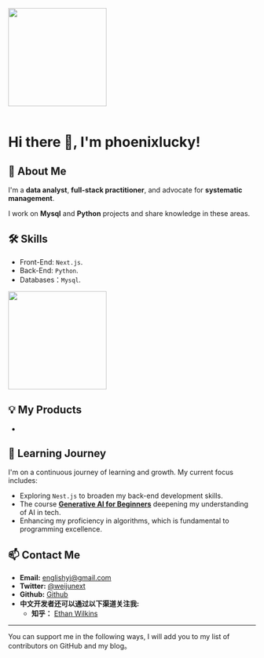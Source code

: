 <div style="overflow:hidden" class="weijunext">

<a href="https://github.com/phoenixlucky/phoenixlucky" style="max-width:50%;" >
  <img height="200" align="center" src="https://github-readme-stats.vercel.app/api?username=phoenixlucky&count_private=true&theme=radical" />
</a>


</div>

<br/>

# Hi there 👋, I'm phoenixlucky!

## 🚀 About Me
I'm a **data analyst**, **full-stack practitioner**, and advocate for **systematic management**.

I work on **Mysql** and **Python** projects and share knowledge in these areas.

## 🛠 Skills
- Front-End: `Next.js`.
- Back-End: `Python`.
- Databases：`Mysql`.

<a href="https://github.com/phoenixlucky/phoenixlucky" style="max-width:50%;" >
  <img height="200" align="center" src="https://github-readme-stats-one-mu-82.vercel.app/api/top-langs/?username=weijunext&layout=compact&langs_count=8">
</a>

## 💡 My Products
- ​


## 🌱 Learning Journey
I'm on a continuous journey of learning and growth. My current focus includes:
- Exploring `Nest.js` to broaden my back-end development skills.
- The course **[Generative AI for Beginners](https://microsoft.github.io/generative-ai-for-beginners/)** deepening my understanding of AI in tech.
- Enhancing my proficiency in algorithms, which is fundamental to programming excellence.

## 📫 Contact Me
- **Email:** [englishyj@gmail.com](englishyj@gmail.com)
- **Twitter:** [@weijunext](https://twitter.com/weijunext)
- **Github:** [Github](https://github.com/phoenixlucky)  
- **中文开发者还可以通过以下渠道关注我:**
  - **知乎：** [Ethan Wilkins](https://www.zhihu.com/people/wei-jia-6)

---

You can support me in the following ways, I will add you to my list of contributors on GitHub and my blog。
